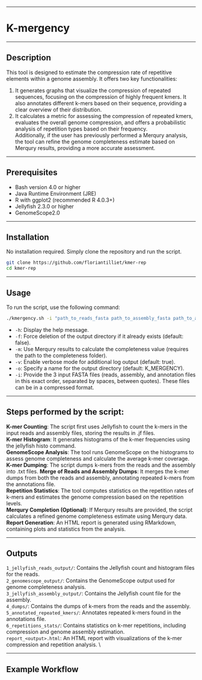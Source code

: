 ------------------------------------------------------------------------

# K-mergency

------------------------------------------------------------------------

## Description

This tool is designed to estimate the compression rate of repetitive elements within a genome assembly. It offers two key functionalities:

1.  It generates graphs that visualize the compression of repeated sequences, focusing on the compression of highly frequent kmers. It also annotates different k-mers based on their sequence, providing a clear overview of their distribution.
2.  It calculates a metric for assessing the compression of repeated kmers, evaluates the overall genome compression, and offers a probabilistic analysis of repetition types based on their frequency. \
    Additionally, if the user has previously performed a Merqury analysis, the tool can refine the genome completeness estimate based on Merqury results, providing a more accurate assessment.

------------------------------------------------------------------------

## Prerequisites

-   Bash version 4.0 or higher
-   Java Runtime Environment (JRE)
-   R with ggplot2 (recommended R 4.0.3+)
-   Jellyfish 2.3.0 or higher
-   GenomeScope2.0

------------------------------------------------------------------------

## Installation

No installation required. Simply clone the repository and run the script.

``` bash
git clone https://github.com/floriantilliet/kmer-rep
cd kmer-rep
```

------------------------------------------------------------------------

## Usage

To run the script, use the following command:

``` bash
./kmergency.sh -i "path_to_reads_fasta path_to_assembly_fasta path_to_annotation_fasta" [-o output] [-f true|false] [-v true|false] [-m path_to_merqury_results_dir] [-h]
```

-   `-h`: Display the help message.
-   `-f`: Force deletion of the output directory if it already exists (default: false).
-   `-m`: Use Merqury results to calculate the completeness value (requires the path to the completeness folder).
-   `-v`: Enable verbose mode for additional log output (default: true).
-   `-o`: Specify a name for the output directory (default: K_MERGENCY).
-   `-i`: Provide the 3 input FASTA files (reads, assembly, and annotation files in this exact order, separated by spaces, between quotes). These files can be in a compressed format.

------------------------------------------------------------------------

## Steps performed by the script:

**K-mer Counting**: The script first uses Jellyfish to count the k-mers in the input reads and assembly files, storing the results in .jf files.\
**K-mer Histogram**: It generates histograms of the k-mer frequencies using the jellyfish histo command.\
**GenomeScope Analysis**: The tool runs GenomeScope on the histograms to assess genome completeness and calculate the average k-mer coverage.\
**K-mer Dumping**: The script dumps k-mers from the reads and the assembly into .txt files. **Merge of Reads and Assembly Dumps**: It merges the k-mer dumps from both the reads and assembly, annotating repeated k-mers from the annotations file.\
**Repetition Statistics**: The tool computes statistics on the repetition rates of k-mers and estimates the genome compression based on the repetition levels.\
**Merqury Completion (Optional)**: If Merqury results are provided, the script calculates a refined genome completeness estimate using Merqury data. **Report Generation**: An HTML report is generated using RMarkdown, containing plots and statistics from the analysis.

------------------------------------------------------------------------

## Outputs

`1_jellyfish_reads_output/`: Contains the Jellyfish count and histogram files for the reads. \
`2_genomescope_output/`: Contains the GenomeScope output used for genome completeness analysis.\
`3_jellyfish_assembly_output/`: Contains the Jellyfish count file for the assembly.\
`4_dumps/`: Contains the dumps of k-mers from the reads and the assembly. \
`5_annotated_repeated_kmers/`: Annotates repeated k-mers found in the annotations file. \
`6_repetitions_stats/`: Contains statistics on k-mer repetitions, including compression and genome assembly estimation.\
`report_<output>.html`: An HTML report with visualizations of the k-mer compression and repetition analysis. \

------------------------------------------------------------------------

## Example Workflow
